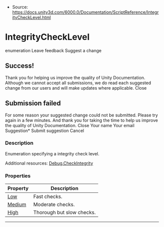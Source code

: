 * Source: https://docs.unity3d.com/6000.0/Documentation/ScriptReference/IntegrityCheckLevel.html

# IntegrityCheckLevel
enumeration
Leave feedback
Suggest a change
## Success!
Thank you for helping us improve the quality of Unity Documentation. Although we cannot accept all submissions, we do read each suggested change from our users and will make updates where applicable.
Close
## Submission failed
For some reason your suggested change could not be submitted. Please <a>try again</a> in a few minutes. And thank you for taking the time to help us improve the quality of Unity Documentation.
Close
Your name Your email Suggestion* Submit suggestion
Cancel
### Description
Enumeration specifying a integrity check level.  
  
Additional resources: [Debug.CheckIntegrity](https://docs.unity3d.com/6000.0/Documentation/ScriptReference/Debug.CheckIntegrity.html)
### Properties
Property | Description  
---|---  
[Low](https://docs.unity3d.com/6000.0/Documentation/ScriptReference/IntegrityCheckLevel.Low.html) | Fast checks.  
[Medium](https://docs.unity3d.com/6000.0/Documentation/ScriptReference/IntegrityCheckLevel.Medium.html) | Moderate checks.  
[High](https://docs.unity3d.com/6000.0/Documentation/ScriptReference/IntegrityCheckLevel.High.html) | Thorough but slow checks.  
* * *
